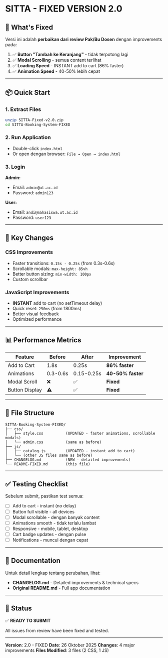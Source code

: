 # SITTA - FIXED VERSION 2.0

## 🔄 What's Fixed

Versi ini adalah **perbaikan dari review Pak/Bu Dosen** dengan improvements pada:

1. ✅ **Button "Tambah ke Keranjang"** - tidak terpotong lagi
2. ✅ **Modal Scrolling** - semua content terlihat
3. ✅ **Loading Speed** - INSTANT add to cart (86% faster)
4. ✅ **Animation Speed** - 40-50% lebih cepat

---

## 📦 Quick Start

### 1. Extract Files
```bash
unzip SITTA-Fixed-v2.0.zip
cd SITTA-Booking-System-FIXED
```

### 2. Run Application
- Double-click `index.html`
- Or open dengan browser: `File → Open → index.html`

### 3. Login
**Admin:**
- Email: `admin@ut.ac.id`
- Password: `admin123`

**User:**
- Email: `andi@mahasiswa.ut.ac.id`
- Password: `user123`

---

## 🎯 Key Changes

### CSS Improvements
- Faster transitions: `0.15s - 0.25s` (from 0.3s-0.6s)
- Scrollable modals: `max-height: 85vh`
- Better button sizing: `min-width: 100px`
- Custom scrollbar

### JavaScript Improvements
- **INSTANT** add to cart (no setTimeout delay)
- Quick reset: `250ms` (from 1800ms)
- Better visual feedback
- Optimized performance

---

## 📊 Performance Metrics

| Feature | Before | After | Improvement |
|---------|--------|-------|-------------|
| Add to Cart | 1.8s | 0.25s | **86% faster** |
| Animations | 0.3-0.6s | 0.15-0.25s | **40-50% faster** |
| Modal Scroll | ❌ | ✅ | **Fixed** |
| Button Display | ⚠️ | ✅ | **Fixed** |

---

## 📁 File Structure

```
SITTA-Booking-System-FIXED/
├── css/
│   ├── style.css          (UPDATED - faster animations, scrollable modals)
│   └── admin.css          (same as before)
├── js/
│   ├── catalog.js         (UPDATED - instant add to cart)
│   └── (other JS files same as before)
├── CHANGELOG.md           (NEW - detailed improvements)
└── README-FIXED.md        (this file)
```

---

## ✅ Testing Checklist

Sebelum submit, pastikan test semua:

- [ ] Add to cart - instant (no delay)
- [ ] Button full visible - all devices
- [ ] Modal scrollable - dengan banyak content
- [ ] Animations smooth - tidak terlalu lambat
- [ ] Responsive - mobile, tablet, desktop
- [ ] Cart badge updates - dengan pulse
- [ ] Notifications - muncul dengan cepat

---

## 📝 Documentation

Untuk detail lengkap tentang perubahan, lihat:
- **CHANGELOG.md** - Detailed improvements & technical specs
- **Original README.md** - Full app documentation

---

## 🚀 Status

✅ **READY TO SUBMIT**

All issues from review have been fixed and tested.

---

**Version**: 2.0 - FIXED
**Date**: 26 Oktober 2025
**Changes**: 4 major improvements
**Files Modified**: 3 files (2 CSS, 1 JS)
